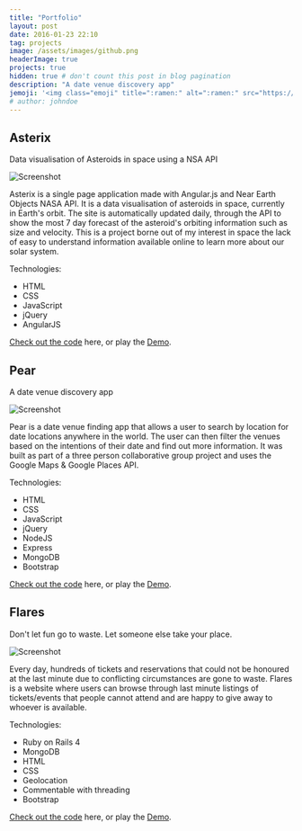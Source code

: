 ```yaml
---
title: "Portfolio"
layout: post
date: 2016-01-23 22:10
tag: projects
image: /assets/images/github.png
headerImage: true
projects: true
hidden: true # don't count this post in blog pagination
description: "A date venue discovery app"
jemoji: '<img class="emoji" title=":ramen:" alt=":ramen:" src="https://assets.github.com/images/icons/emoji/unicode/1f35c.png" height="20" width="20" align="absmiddle">'
# author: johndoe
---
```

## Asterix
Data visualisation of Asteroids in space using a NSA API

![Screenshot](https://scontent.xx.fbcdn.net/v/t1.0-9/13495284_10157028557995394_4082327156069928423_n.jpg?oh=e3a6a77b702ec8109899e4398bc0c92e&oe=57FD2592)

Asterix is a single page application made with Angular.js and Near Earth Objects NASA API. It is a data visualisation of asteroids in space, currently in Earth's orbit. The site is automatically updated daily, through the API to show the most 7 day forecast of the asteroid's orbiting information such as size and velocity. This is a project borne out of my interest in space the lack of easy to understand information available online to learn more about our solar system. 

Technologies:

- HTML
- CSS
- JavaScript
- jQuery
- AngularJS

[Check out the code](https://github.com/trcywu/asterix) here, or play the [Demo](http://asterixapp.heroku.com/).


<div class="breaker"></div>


## Pear
A date venue discovery app

![Screenshot](https://scontent.xx.fbcdn.net/v/t1.0-9/13501927_10157028408680394_6467797490148324132_n.jpg?oh=c475da5f9073b70fec86442bc15c611e&oe=58090EE9)

Pear is a date venue finding app that allows a user to search by location for date locations anywhere in the world. The user can then filter the venues based on the intentions of their date and find out more information. It was built as part of a three person collaborative group project and uses the Google Maps & Google Places API.

Technologies:

- HTML
- CSS
- JavaScript
- jQuery
- NodeJS
- Express
- MongoDB
- Bootstrap

[Check out the code](https://github.com/trcywu/pear) here, or play the [Demo](http://pearapp.heroku.com/).

<div class="breaker"></div>

## Flares
Don't let fun go to waste. Let someone else take your place. 

![Screenshot](https://scontent.xx.fbcdn.net/v/t1.0-9/13124963_10156810730180394_2148908721697368316_n.jpg?oh=05769457d95dfe790e875af17f855895&oe=57ED8D7C)

Every day, hundreds of tickets and reservations that could not be honoured at the last minute due to conflicting circumstances are gone to waste. Flares is a website where users can browse through last minute listings of tickets/events that people cannot attend and are happy to give away to whoever is available.

Technologies:


- Ruby on Rails 4
- MongoDB
- HTML
- CSS
- Geolocation
- Commentable with threading
- Bootstrap

[Check out the code](https://github.com/trcywu/flares) here, or play the [Demo](http://flaresapp.heroku.com/).

